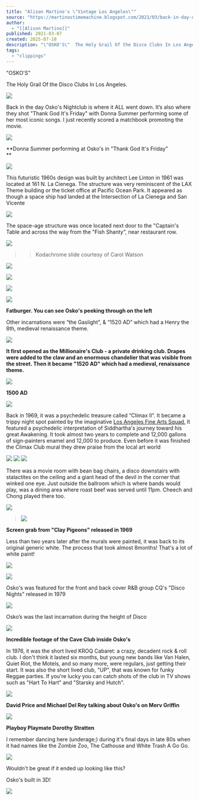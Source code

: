 ```yaml
---
title: "Alison Martino's \"Vintage Los Angeles\""
source: "https://martinostimemachine.blogspot.com/2021/03/back-in-day-oskos-nightclub-is-where-it.html"
author:
  - "[[Alison Martino]]"
published: 2021-03-07
created: 2025-07-18
description: "\"OSKO'S\"  The Holy Grail Of the Disco Clubs In Los Angeles. Back in the day Osko's Nightclub is where it ALL went down. It’s also where they..."
tags:
  - "clippings"
---
```

"OSKO'S"

The Holy Grail Of the Disco Clubs In Los Angeles.

[![](https://blogger.googleusercontent.com/img/b/R29vZ2xl/AVvXsEgkQfAyQ0iSmiZnRpgQJdfZMiCJT5dZUOMFSg7azegyMvy51S-g0uDKAoqpUGHaO6uESVS43Kb5YkfqHiIt1xhR5GsSJyn2vQWF3Wbv9hLcGOb6cx2HpJ-KYC8cPy_TX1IJKi58IZX8BVj_/w640-h350/393199_148351881942750_100003038173485_203096_525040449_n.jpg)](https://blogger.googleusercontent.com/img/b/R29vZ2xl/AVvXsEgkQfAyQ0iSmiZnRpgQJdfZMiCJT5dZUOMFSg7azegyMvy51S-g0uDKAoqpUGHaO6uESVS43Kb5YkfqHiIt1xhR5GsSJyn2vQWF3Wbv9hLcGOb6cx2HpJ-KYC8cPy_TX1IJKi58IZX8BVj_/)

  
  

Back in the day Osko's Nightclub is where it ALL went down. It’s also where they shot "Thank God It's Friday" with Donna Summer performing some of her most iconic songs. I just recently scored a matchbook promoting the movie.

  
![](https://blogger.googleusercontent.com/img/b/R29vZ2xl/AVvXsEgnH0kIYj-KzlRiQ7cZ6ghIbfOWMk6z52yZc2XL3wtSOC2RThLBtdRNujCT8ZAjwA-Em1TLYX1aq5VEXCFHvaZdTKLESRa54xPMr-n8oLE_o2agcwt0TsRE4N5hcFK6FW8QBztGW257a9tv/w409-h451/Screen+Shot+2021-03-07+at+6.43.26+PM.png)

>   

**Donna Summer performing at Osko's in "Thank God It's Friday"  
**

  
![](https://blogger.googleusercontent.com/img/b/R29vZ2xl/AVvXsEgb9fNXoj7dQeresRvPz5ptO6rzKsQlxU-34h8xLoDjlD0FrDBdc8438dQy2OYIZ9p68k2m0H7HzNoYlNbh7IzX6KNF3VSpmJf6YKDhlANtHeso_0uq77or-AFPyd_xemzaMd629_6IyGd5/w456-h254/i271178.jpg)

  

This futuristic 1960s design was built by architect Lee Linton in 1961 was located at 161 N. La Cienega. The structure was very reminiscent of the LAX Theme building or the ticket office at Pacific Ocean Park. It appeared as though a space ship had landed at the Intersection of La Cienega and San Vicente

![](https://blogger.googleusercontent.com/img/b/R29vZ2xl/AVvXsEijmM5d1bzdTiDer0ZwHocQF9xvKOY-E5nSqeFhyldmntbbqRma695EjF3H8ph-1EeFZoGZyyOPQtidZBoylAmuwhP_3WSa00iNwD76UCHIfLnewGx02-XlCG8FHsgCOWJVWQ2ZEvcSSinI/w640-h434/178427421_10158432302061267_6614297594395645841_n.jpg)

The space-age structure was once located next door to the "Captain's Table and across the way from the "Fish Shanty", near restaurant row.  

  

[![](https://blogger.googleusercontent.com/img/b/R29vZ2xl/AVvXsEjiuwnFsc-Ce6KywHkEqmcf7Y_Yo7mQao4aKhNv-11pXkFtT2wWcpVUNHaQOldl0soEPyRM2QjA92UvuVnS7S3KqX6yBwXdDv_9XGlYbWI3bj_PW_6hPT3A0l2IucYJ1-wO9M8FRhEFGHYY/w640-h434/180578939_10158436312326267_2346738443474695917_n.jpg)](https://blogger.googleusercontent.com/img/b/R29vZ2xl/AVvXsEjiuwnFsc-Ce6KywHkEqmcf7Y_Yo7mQao4aKhNv-11pXkFtT2wWcpVUNHaQOldl0soEPyRM2QjA92UvuVnS7S3KqX6yBwXdDv_9XGlYbWI3bj_PW_6hPT3A0l2IucYJ1-wO9M8FRhEFGHYY/s1640/180578939_10158436312326267_2346738443474695917_n.jpg)

> > Kodachrome slide courtesy of Carol Watson

[![](https://blogger.googleusercontent.com/img/b/R29vZ2xl/AVvXsEjr1NYPEXDk2mIJx61hxC1joQ_e7wJcnAew6V4zbqSTUcJectHgQbICxz9BZjeEPhrfHxydyCJEhSbuAumBrikIOtoj1Hda9eMF1IhTtm-pSUvSRCX-sY-dhPqDEJ2QQ5j1sVPboJejMQ58/w640-h428/Screen+shot+2012-03-04+at+2.38.38+PM.png)](https://blogger.googleusercontent.com/img/b/R29vZ2xl/AVvXsEjr1NYPEXDk2mIJx61hxC1joQ_e7wJcnAew6V4zbqSTUcJectHgQbICxz9BZjeEPhrfHxydyCJEhSbuAumBrikIOtoj1Hda9eMF1IhTtm-pSUvSRCX-sY-dhPqDEJ2QQ5j1sVPboJejMQ58/s552/Screen+shot+2012-03-04+at+2.38.38+PM.png)

  

[![](https://blogger.googleusercontent.com/img/b/R29vZ2xl/AVvXsEhBZWgBXqyn-PJH3zzQ2dl8ik1et6t9O7aHyNpc6ikUBeqmBuHSrOwhjOg03040d2DLBiztmuOus63pmhgt9p48PZdiVoWrcZd8Q2OrTmVZB7LCf5jMRTfSAMTEK54dUKHW-GPVNP7aiXy_/w640-h480/LALaCienega1.jpg)](https://blogger.googleusercontent.com/img/b/R29vZ2xl/AVvXsEhBZWgBXqyn-PJH3zzQ2dl8ik1et6t9O7aHyNpc6ikUBeqmBuHSrOwhjOg03040d2DLBiztmuOus63pmhgt9p48PZdiVoWrcZd8Q2OrTmVZB7LCf5jMRTfSAMTEK54dUKHW-GPVNP7aiXy_/s1000/LALaCienega1.jpg)

![](https://blogger.googleusercontent.com/img/b/R29vZ2xl/AVvXsEjvLM78KpPchD4cIERhaiPt6CrNXox6CdgMC0DUoiV-jhYfq0tlqgHfPL2jydcnMJcTBwVYIbWpytRauQiThGE-9oYDi_uRkciXlTEGK_XwQzLAQWba7kFcGxN2qxkjNptBmSqs5-S7flQp/w640-h378/Screen+Shot+2021-03-07+at+7.45.53+PM.png)

![](https://blogger.googleusercontent.com/img/b/R29vZ2xl/AVvXsEhVSwJhrIdNQruGn1YUwln0XE8KwEq84EYngf0tuV7dF0f6xsu63skjaBPlikYFlKrmisJnOALc5xJX7GKeIMCeV6-UrMaFGV-bletlv7upFcItFtObDC6ifSktRZUBtkS98L29I1X3Y_tk/w640-h414/unnamed-10.jpg)

**Fatburger. You can see Osko's peeking through on the left**

Other incarnations were “the Gaslight”, & “1520 AD” which had a Henry the 8th, medieval renaissance theme.

[![](https://blogger.googleusercontent.com/img/b/R29vZ2xl/AVvXsEhikZRWeigfA-FpNZGUHs3391d1b_N0V1BBebu7Gbjf0xGjtJswoDk56BPtRRhZGeOUdZSvSfQHAmyxCRjm34NeS5tMfCchFxUAj7FanI6v0QEVmXDcQyntoGwdVJr5Zy8uVjCvlYMxQPb0/w616-h616/unnamed-7.jpg)](https://blogger.googleusercontent.com/img/b/R29vZ2xl/AVvXsEhikZRWeigfA-FpNZGUHs3391d1b_N0V1BBebu7Gbjf0xGjtJswoDk56BPtRRhZGeOUdZSvSfQHAmyxCRjm34NeS5tMfCchFxUAj7FanI6v0QEVmXDcQyntoGwdVJr5Zy8uVjCvlYMxQPb0/)

**It first opened as the Millionaire's Club - a private drinking club. Drapes were added to the claw and an enormous chandelier that was visible from the street. Then it became "1520 AD" which had a medieval, renaissance theme.**

  

![](https://blogger.googleusercontent.com/img/b/R29vZ2xl/AVvXsEicvXJKhJxE_i5RDCyAvjNxHxX3WSYQvt0uy3QmqklgAimucP5JRwCfTa3NEqhsnFqTUSwwcKkW9WP35HmEXyrs36eS_LWO6o1wJ_8ghUUdnYEWqDvi95qpZYaNAVFLsCGOKM8tFYWbQYzc/w601-h329/unnamed-6.jpg)

**1500 AD**

![](https://blogger.googleusercontent.com/img/b/R29vZ2xl/AVvXsEjEs4Wd_3q_weWKdZ6wFk4vYMSxeVesjex8_qHYpNCyPMYJ8PV341GpJfuDPuFs-I9fnqFITMSJ5aFxmuEh62oJNDZe0hup4MdYcB2RqI5sm8wERSM36KvBNIRPOWHDzDts9_KdxQ-RK-5r/w496-h640/unnamed-9.jpg)

Back in 1969, it was a psychedelic treasure called “Climax II”. It became a trippy night spot painted by the imaginative [Los Angeles Fine Arts Squad.](https://www.youtube.com/watch?v=nPEyOwz_4Bc&t=111s) It featured a psychedelic interpretation of Siddhartha's journey toward his great Awakening. It took almost two years to complete and 12,000 gallons of sign-painters enamel and 12,000 to produce. Even before it was finished the Climax Club mural they drew praise from the local art world

  

![](https://blogger.googleusercontent.com/img/b/R29vZ2xl/AVvXsEj1l2uwTMhl9e0e6LU_ERAmonHiHoJ2w1UPCmrM-Ier8Gop7Lo8xBQSVxCR6vqdsmZjWPEKI8YhAmY9GZ5No0PoLbVQrC5pq6sD3-U7xkRg96Vdd36niecEts87CQpOPEpgpGN7no4r_toO/w640-h424/0.jpeg) ![](https://blogger.googleusercontent.com/img/b/R29vZ2xl/AVvXsEiiaHTpA9tLT7GZ0J0K-8bdV3bUPard6uE6GQr4fHbq1xIW45Maz76jwbjbq6caft-f_9DvVbSUVtgGdHUDHqBlXniKNWDIc6NY54JlaqR71uccUhk70FrmtDCzLZB10EUODL291_IsNSzH/w640-h426/Screen+Shot+2021-03-07+at+6.38.23+PM.png) ![](https://blogger.googleusercontent.com/img/b/R29vZ2xl/AVvXsEjCo9ZNoOHuEH5U5RsR_6Gnzr-VzXjwpR1_G0nzz-S_hv44dxj7Qs6f3vmZJONpBy2ZrDE-oFCU4I-VGXt2Cw_5hIg-T0qhMvzAMdDFL2sRt1widcOl2dD0By4ZF3NiTmrxTfMqwhQ1aLbu/w629-h391/unnamed-3.jpg)

  

There was a movie room with bean bag chairs, a disco downstairs with stalactites on the ceiling and a giant head of the devil in the corner that winked one eye. Just outside the ballroom which is where bands would play, was a dining area where roast beef was served until 11pm. Cheech and Chong played there too.

  

![](https://blogger.googleusercontent.com/img/b/R29vZ2xl/AVvXsEgqMZ5azmJBjHJJqj9xDemfkbMnKHzzJk5dYzcke8yRsGlEgmckbEMa7fIIfw7blis-p08c2tuYmYCQsaiaepKsSdFqS67lLnwmNqH9JE1Htxigz7qNsbhqiwF0ERZYwnLlSwrbpbuY9GvM/w640-h426/unnamed-8.jpg)

> [![](https://blogger.googleusercontent.com/img/b/R29vZ2xl/AVvXsEjLkE0qYpJ46h-feSxnWs4l8zxtjJhmG6kuzsGelL5Gu9sp6kJfjkMKysQR5rK3Ys-PQmEaUMjrl3hjGcYICysCfvW-tZ8GWq8uaCT7xNJcMCHt0VT9VpyNQDCmUi-qqE_nvwaabkxF0RCJ/w542-h431/unnamed-12.jpg)](https://blogger.googleusercontent.com/img/b/R29vZ2xl/AVvXsEjLkE0qYpJ46h-feSxnWs4l8zxtjJhmG6kuzsGelL5Gu9sp6kJfjkMKysQR5rK3Ys-PQmEaUMjrl3hjGcYICysCfvW-tZ8GWq8uaCT7xNJcMCHt0VT9VpyNQDCmUi-qqE_nvwaabkxF0RCJ/)

**Screen grab from "Clay Pigeons" released in 1969**

Less than two years later after the murals were painted, it was back to its original generic white. The process that took almost 8months! That's a lot of white paint!

[![](https://blogger.googleusercontent.com/img/b/R29vZ2xl/AVvXsEjkB_zO_0BO0kBEKIQN09Gk1Op07xFf95_XKnC1UoWhYenpHPVOCMnn2JsqgE7XO6ukbdIUULY_5RrGgLZmJtuVe3frkonIQOvG6Z7c4RIoQYcRr4kedNlT0TcuWMRtjZ3DOY9FYF7jmtZH/s16000/unnamed-4.jpg)](https://blogger.googleusercontent.com/img/b/R29vZ2xl/AVvXsEjkB_zO_0BO0kBEKIQN09Gk1Op07xFf95_XKnC1UoWhYenpHPVOCMnn2JsqgE7XO6ukbdIUULY_5RrGgLZmJtuVe3frkonIQOvG6Z7c4RIoQYcRr4kedNlT0TcuWMRtjZ3DOY9FYF7jmtZH/)

  

[![](https://blogger.googleusercontent.com/img/b/R29vZ2xl/AVvXsEigd_gazeBzmMtAZhy3jJb9IC5TtTWWuQbmKok-I398BR8igc8Z2Mgn7BoJilMU4Nq5bVf3o7rQugmeI_RATNdFmNrNRdGyrBlPca6hncAoaIUslWeAEgNYHXM3qfoiiWO40TMFMDK2wT4b/w400-h400/gq.jpg)](https://blogger.googleusercontent.com/img/b/R29vZ2xl/AVvXsEigd_gazeBzmMtAZhy3jJb9IC5TtTWWuQbmKok-I398BR8igc8Z2Mgn7BoJilMU4Nq5bVf3o7rQugmeI_RATNdFmNrNRdGyrBlPca6hncAoaIUslWeAEgNYHXM3qfoiiWO40TMFMDK2wT4b/s500/gq.jpg)

Osko's was featured for the front and back cover R&B group CQ's "Disco Nights" released in 1979

[![](https://blogger.googleusercontent.com/img/b/R29vZ2xl/AVvXsEgeMpDau8YlcokCBVlhr_dndFo2Gy3-Gi0zou_wJCrfVy6KbxupkUQTIUcyShqSZ3WPbh7041DWd4Bw1Jqs-UaOZQ-UUwJ6Au0V7Nm3rXTk3b9sKoJ1esv7OX-xio21ELobe_CgujOArxi_/w400-h394/s-l400.jpg)](https://blogger.googleusercontent.com/img/b/R29vZ2xl/AVvXsEgeMpDau8YlcokCBVlhr_dndFo2Gy3-Gi0zou_wJCrfVy6KbxupkUQTIUcyShqSZ3WPbh7041DWd4Bw1Jqs-UaOZQ-UUwJ6Au0V7Nm3rXTk3b9sKoJ1esv7OX-xio21ELobe_CgujOArxi_/s400/s-l400.jpg)

Osko’s was the last incarnation during the height of Disco

![](https://blogger.googleusercontent.com/img/b/R29vZ2xl/AVvXsEjMehQoUKgjpWmxIKjYJq-e-er-JzU51qXQwbLkdcfvucfKG2wG_aoRaLlb1xStFhxzt3J_nopt9N3qT35t53uBfiOh6B6OQbt7Cjm3Qr1pRLtbqwonW6A6JkOcth5Lyo5N9hPXVn4aVfF3/s16000/unnamed-13.jpg)

**Incredible footage of the Cave Club inside Osko's**

  

In 1976, it was the short lived KROQ Cabaret: a crazy, decadent rock & roll club. I don't think it lasted six months, but young new bands like Van Halen, Quiet Riot, the Motels, and so many more, were regulars, just getting their start. It was also the short lived club, "UP", that was known for funky Reggae parties. If you're lucky you can catch shots of the club in TV shows such as "Hart To Hart" and "Starsky and Hutch".

![](https://blogger.googleusercontent.com/img/b/R29vZ2xl/AVvXsEg_KirE2AUkGbSsh8hQ9QyeyPLOQGec_6Dgkb7uSPf0EOuvS8UqgsAK-0dqiIsILVwBCRjEOs-OqEY0FIqYV0dHde1pe9PpJsLJxuQ0gdmYkLzzIZ6aOv_6G7FcM-oqjL_vSrlQ43S9c9nI/w640-h426/158472442_10157643246621020_2090738932884063132_o.jpg)

  

**David Price and Michael Del Rey talking about Osko's on Merv Griffin**

![](https://blogger.googleusercontent.com/img/b/R29vZ2xl/AVvXsEgkuQdeC3fRHcwsZ1-Zu3pnXD8kcft8zHBqjyksOyQI2yXWyyJMkrtxBPoVBgoNyTGLLvXASwD9i7JYW_Vz6M9CK5nwge5R5SRWJ5g-52HOr6BE4fMzIcjh0Aj5IKLrWts8Ey9nXp9PE-HF/w496-h640/unnamed-1.jpg)

**Playboy Playmate Dorothy Stratten**

I remember dancing here (underage;) during it's final days in late 80s when it had names like the Zombie Zoo, The Cathouse and White Trash A Go Go.

![](https://blogger.googleusercontent.com/img/b/R29vZ2xl/AVvXsEjFiETGk6-Q82rCbvhPtgZ_xPItUTSbYQNVj1WlS0NZSLEd9cZNvn75mjfgcNgcngRa1t356n53UEHH92GEtppXtgpiJKAW836vypsXFPN-rUkxV4VtmHXR4ALtYjJbn2Dk9UbURgfx0Ceh/w472-h350/unnamed-5.jpg)

Wouldn't be great if it ended up looking like this?

  

Osko's built in 3D!

![](https://blogger.googleusercontent.com/img/b/R29vZ2xl/AVvXsEhOJgimDMV24mAFgwtUsPgngKbA4VG_xmhyVs-I0zt8vexXBeiWXFskRlQ0ksdYHHxula8oi2RDjNA_baDSFmL3nvWex1hA8Ez3fovpulCGGWBGH86jfdfqfZWSyPaDGNv_6L1ULOaVzuZ4/w595-h362/unnamed.jpg)